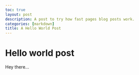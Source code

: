 ```yaml
---
toc: true
layout: post
description: A post to try how fast pages blog posts work.
categories: [markdown]
title: A Hello World Post
---
```

# Hello world post
Hey there...
